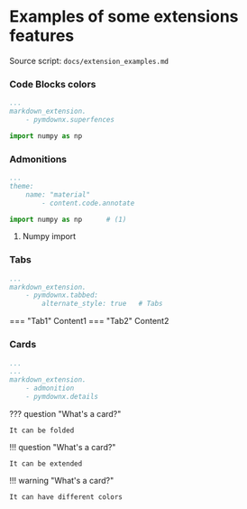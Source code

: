 # Examples of some extensions features

Source script: `docs/extension_examples.md`

### Code Blocks colors

```yaml
...
markdown_extension.
    - pymdownx.superfences
```

```python
import numpy as np
```

### Admonitions

```yaml
...
theme:
    name: "material"
        - content.code.annotate
```

``` python
import numpy as np      # (1)
```

1. Numpy import

### Tabs

```yaml
...
markdown_extension.
    - pymdownx.tabbed:
        alternate_style: true   # Tabs
```

=== "Tab1"
    Content1
=== "Tab2"
    Content2

### Cards

```yaml
...
...
markdown_extension.
    - admonition
    - pymdownx.details
```

??? question "What's a card?"

    It can be folded

!!! question "What's a card?"

    It can be extended

!!! warning "What's a card?"

    It can have different colors
